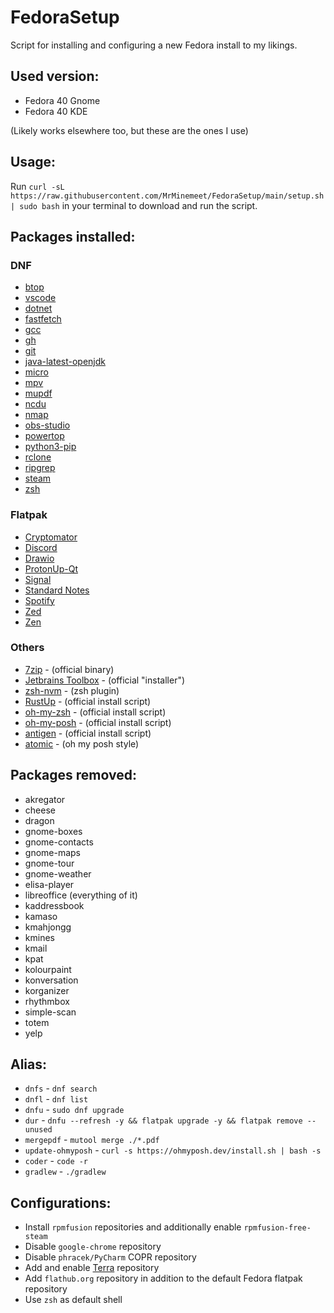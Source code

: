 # FedoraSetup
Script for installing and configuring a new Fedora install to my likings.

## Used version:
* Fedora 40 Gnome
* Fedora 40 KDE

(Likely works elsewhere too, but these are the ones I use)

## Usage:
Run `curl -sL https://raw.githubusercontent.com/MrMinemeet/FedoraSetup/main/setup.sh | sudo bash` in your terminal to download and run the script.

## Packages installed:
### DNF
* [btop](https://github.com/aristocratos/btop)
* [vscode](https://code.visualstudio.com/)
* [dotnet](https://dotnet.microsoft.com/)
* [fastfetch](https://github.com/fastfetch-cli/fastfetch)
* [gcc](https://gcc.gnu.org/)
* [gh](https://cli.github.com/)
* [git](https://git-scm.com/)
* [java-latest-openjdk](https://openjdk.java.net/)
* [micro](https://micro-editor.github.io/)
* [mpv](https://mpv.io/)
* [mupdf](https://mupdf.com/)
* [ncdu](https://dev.yorhel.nl/ncdu)
* [nmap](https://nmap.org/)
* [obs-studio](https://obsproject.com/)
* [powertop](https://01.org/powertop)
* [python3-pip](https://pip.pypa.io/)
* [rclone](https://rclone.org/)
* [ripgrep](https://github.com/BurntSushi/ripgrep)
* [steam](https://steampowered.com/)
* [zsh](https://www.zsh.org/)

### Flatpak
* [Cryptomator](https://cryptomator.org/)
* [Discord](https://discord.com/)
* [Drawio](https://draw.io/)
* [ProtonUp-Qt](https://github.com/DavidoTek/ProtonUp-Qt)
* [Signal](https://signal.org/)
* [Standard Notes](https://standardnotes.com/)
* [Spotify](https://spotify.com/)
* [Zed](https://zed.dev/)
* [Zen](https://zen-browser.app/)

### Others
* [7zip](https://www.7-zip.org/) - (official binary)
* [Jetbrains Toolbox](https://www.jetbrains.com/toolbox-app/) - (official "installer")
* [zsh-nvm](https://github.com/lukechilds/zsh-nvm) - (zsh plugin)
* [RustUp](https://rustup.rs/) - (official install script)
* [oh-my-zsh](https://ohmyz.sh/) - (official install script)
* [oh-my-posh](https://ohmyposh.dev/) - (official install script)
* [antigen](https://antigen.sharats.me/) - (official install script)
* [atomic](https://github.com/JanDeDobbeleer/oh-my-posh/blob/main/themes/atomic.omp.json) - (oh my posh style)

## Packages removed:
* akregator
* cheese
* dragon
* gnome-boxes
* gnome-contacts
* gnome-maps
* gnome-tour
* gnome-weather
* elisa-player
* libreoffice (everything of it)
* kaddressbook
* kamaso
* kmahjongg
* kmines
* kmail
* kpat
* kolourpaint
* konversation
* korganizer
* rhythmbox
* simple-scan
* totem
* yelp

## Alias:
* `dnfs` - `dnf search`
* `dnfl` - `dnf list`
* `dnfu` - `sudo dnf upgrade`
* `dur` - `dnfu --refresh -y && flatpak upgrade -y && flatpak remove --unused`
* `mergepdf` - `mutool merge ./*.pdf`
* `update-ohmyposh` - `curl -s https://ohmyposh.dev/install.sh | bash -s`
* `coder` - `code -r`
* `gradlew` - `./gradlew`

## Configurations:
* Install `rpmfusion` repositories and additionally enable `rpmfusion-free-steam`
* Disable `google-chrome` repository
* Disable `phracek/PyCharm` COPR repository
* Add and enable [Terra](https://terra.fyralabs.com/) repository
* Add `flathub.org` repository in addition to the default Fedora flatpak repository
* Use `zsh` as default shell

